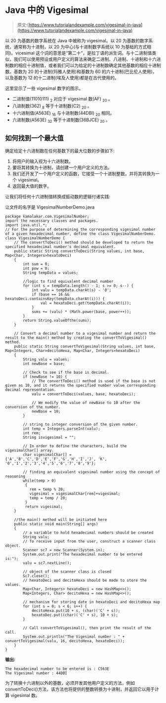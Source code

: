 # Java 中的 Vigesimal

> 原文:[https://www.tutorialandexample.com/vigesimal-in-java](https://www.tutorialandexample.com/vigesimal-in-java)

以 20 为基数的数字系统在 Java 中被称为 vigesimal。以 20 为基数的数字系统，通常称为十进制，以 20 为中心(与十进制数字系统以 10 为基础的方式相同)。vicesimal 这个词的意思是“第二十”，是拉丁语的派生词。与十二进制值类似，我们可以使用预设或用户定义的算法来确定二进制、八进制、十进制和十六进制数的相应十进制值，或者我们可以为给定的十进制数确定其他基数的相应十进制数。基数为 20 的十进制(玛雅人使用)和基数为 60 的六十进制(巴比伦人使用)，以及基数为 12 的十二进制(埃及人使用)都是在古代使用的。

这里显示了一些 vigesimal 数字的图示。

*   二进制值(11010111) <sub>2</sub> 对应于 vigesimal 数(AF) <sub>20</sub> 。
*   八进制数(362) <sub>8</sub> 等于十进制数(C2) <sub>20</sub> 。
*   十六进制值(A563E) <sub>16</sub> 与十进制数(44DBI) <sub>20</sub> 相同。
*   六进制数(A563E) <sub>32</sub> 等于十进制数(36BJCE) <sub>20</sub> 。

## 如何找到一个最大值

确定给定十六进制数在任何基数下的最大位数的步骤如下:

1.  将用户的输入视为十六进制数。
2.  要将其转换为十进制，请创建一个用户定义的方法。
3.  我们还开发了一个用户定义的函数，它接受一个十进制整数，并将其转换为一个 vigesimal。
4.  返回最大值的数字。

让我们将任何十六进制值转换成振动数的逻辑付诸实践:

让文件的名字是 VigesimalNumberDemo.java

```
package kamalakar.com.VigesimalNumber;  
import the necessary classes and packages.
import java.util.*;  
// For the purpose of determining the corresponding vigesimal number of a given hexadecimal number, define the class VigesimalNumberDemo.
class VigesimalNumberDemo {  
    // The convertToDeci() method should be developed to return the specified hexadecimal number's decimal equivalent.
    public static String convertToDeci(String values, int base, Map<Char, Integers>hexatoDeci)  
    {  
        int sum = 0;  
        int pow = 0;  
        String tempData = values;  

        //logic to find equivalent decimal number  
        for (int s = tempData.length() - 1; s >= 0; s--) {  
            int valu = tempData.charAt(s) - '0';  
            if (base == 16 && hexatoDeci.containsKey(tempData.charAt(i))) {  
                val = hexatoDeci.get(tempData.charAt(i));  
            }  
            sums += (valu) * (Math.power(base, power++));  
        }  
        return String.valueOfthe(sums);  
    }  

    // Convert a decimal number to a vigesimal number and return the result to the main() method by creating the convertToVigesimal() method.
    public static String convertToVigesimal(String values, int base, Map<Integers, Char>decitoHexa, Map<Char, Integers>hexatoDeci)  
    {  
        String valu = values;
        int newBase = base;  

        // Check to see if the base is decimal.
        if (newBase != 10) {  
            // The convertToDeci() method is used if the base is not given as 10, and it returns the specified number value corresponding decimal representation.
            valu = convertToDeci(values, base, hexatoDeci);  

            // We modify the value of newBase to 10 after the conversion of the number.
            newBase = 10;  
        }  

        // string to integer conversion of the given number.
        int temp = Integers.parseInt(valu);  
        int rem;    
        String isvigesimal = "";     

        // In order to define the characters, build the vigesimalChar[] array.
        char vigesimalChar[] = {'A','B','C','D','E','F','G','H','I','J', 'K', '0','1','2','3','4','5','6','7','8','9'};    

        // finding an equivalent vigesimal number using the concept of reasoning
        while(temp > 0)    
         {    
           rem = temp % 20;     
           vigesimal = vigesimalChar[rem]+vigesimal;     
           temp = temp / 20;    
         }    
         return vigesimal;  
    }  

    //the main() method will be initiated here
    public static void main(String[] args)  
    {  
        // a variable to hold hexadecimal numbers should be created
        String valu;  
        // To receive input from the user, construct a scanner class object.
        Scanner sc7 = new Scanner(System.in);  
        System.out.print("The hexadecimal number to be entered is:");  
        valu = sc7.nextLine();  

        // object of the scanner class is closed
        Sc7.close();  
        // hexatoDeci and decitoHexa should be made to store the values.
        Map<Char, Integers> hexatoDeci = new HashMap<>();  
        Map<Integers, Char> decitoHexa = new HashMap<>();  

        // mechanism for storing date in hexatoDeci and decitoHexa map
        for (int s = 0; s < 6; s++) {  
            decitoHexa.put(10 + s, (char)('C' + s));  
            hexatoDec.put((char)('C' + s), 10 + s);  
        }  

        // Call convertToVigesimal(), then print the result of the call.
        System.out.println("The Vigesimal number : " + convertToVigesimal(valu, 16, decitoHexa, hexatoDeci)); 
    }  
}
```

**输出:**

```
The hexadecimal number to be entered is : C563E
The Vigesimal number : 44DBI
```

为了转换十六进制以外的基数，必须开发其他用户定义的方法，例如 convertToDeci()方法，该方法也将提供的整数转换为十进制，并返回它以用于计算 vigesimal 数。